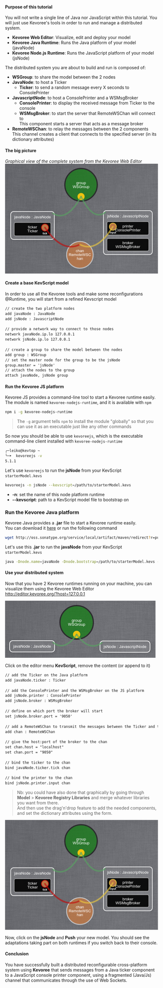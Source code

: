 #### Purpose of this tutorial
You will not write a single line of Java nor JavaScript within this tutorial.
You will just use Kevoree's tools in order to run and manage a distributed system.  

  - **Kevoree Web Editor**:      Visualize, edit and deploy your model
  - **Kevoree Java Runtime**:    Runs the Java platform of your model (javaNode)
  - **Kevoree Node.js Runtime**: Runs the JavaScript platform of your model (jsNode)

The distributed system you are about to build and run is composed of:

  - **WSGroup**: to share the model between the 2 nodes  
  - **JavaNode**: to host a Ticker
      - **Ticker**: to send a random message every X seconds to ConsolePrinter
  - **JavascriptNode**: to host a ConsolePrinter and a WSMsgBroker
      - **ConsolePrinter**: to display the received message from Ticker to the console
      - **WSMsgBroker**: to start the server that RemoteWSChan will connect to  
        This component starts a server that acts as a message broker
  - **RemoteWSChan**: to relay the messages between the 2 components  
    This channel creates a client that connects to the specified server (in its dictionary attributes)

#### The big picture

*Graphical view of the complete system from the Kevoree Web Editor*
![Big Picture](.readme/big_picture.png)  


#### Create a base KevScript model

In order to use all the Kevoree tools and make some reconfigurations @Runtime,
you will start from a refined Kevscript model

```txt
// create the two platform nodes
add javaNode : JavaNode
add jsNode : JavascriptNode

// provide a network way to connect to those nodes
network javaNode.ip.lo 127.0.0.1
network jsNode.ip.lo 127.0.0.1

// create a group to share the model between the nodes
add group : WSGroup
// set the master node for the group to be the jsNode
group.master = 'jsNode'
// attach the nodes to the group
attach javaNode, jsNode group
```

#### Run the Kevoree JS platform
Kevoree JS provides a command-line tool to start a Kevoree runtime easily.  
The module is named `kevoree-nodejs-runtime`, and it is available with `npm`

```sh
npm i -g kevoree-nodejs-runtime
```

> The `-g` argument tells `npm` to install the module "globally" so that you can use it as an executable just like any other commands

So now you should be able to use `kevoreejs`, which is the executable command-line client installed with `kevoree-nodejs-runtime`

```sh
╭─leiko@kevtop ~  
╰─➤  kevoreejs -v
5.1.1
```

Let's use `kevoreejs` to run the **jsNode** from your KevScript `starterModel.kevs`

```sh
kevoreejs -n jsNode --kevscript=/path/to/starterModel.kevs
```

  - **-n**: set the name of this node platform runtime
  - **--kevscript**: path to a KevScript model file to bootstrap on


### Run the Kevoree Java platform
Kevoree Java provides a **.jar** file to start a Kevoree runtime easily.  
You can download it [here](http://oss.sonatype.org/service/local/artifact/maven/redirect?r=public&g=org.kevoree.platform&a=org.kevoree.platform.standalone&v=RELEASE) or run the following command

```sh
wget http://oss.sonatype.org/service/local/artifact/maven/redirect?r=public&g=org.kevoree.platform&a=org.kevoree.platform.standalone&v=RELEASE -O kevoree.jar
```

Let's use this **.jar** to run the **javaNode** from your KevScript `starterModel.kevs`

```sh
java -Dnode.name=javaNode -Dnode.bootstrap=/path/to/starterModel.kevs -jar kevoree.jar
```

#### Use your distributed system
Now that you have 2 Kevoree runtimes running on your machine, you can visualize them using the Kevoree Web Editor  
http://editor.kevoree.org/?host=127.0.0.1

![Start model](.readme/start_model.png)

Click on the editor menu **KevScript**, remove the content (or append to it)

```txt
// add the Ticker on the Java platform
add javaNode.ticker : Ticker

// add the ConsolePrinter and the WSMsgBroker on the JS platform
add jsNode.printer : ConsolePrinter
add jsNode.broker : WSMsgBroker

// define on which port the broker will start
set jsNode.broker.port = '9050'

// add a RemoteWSChan to transmit the messages between the Ticker and the ConsolePrinter
add chan : RemoteWSChan

// give the host:port of the broker to the chan
set chan.host = "localhost"
set chan.port = "9050"

// bind the ticker to the chan
bind javaNode.ticker.tick chan

// bind the printer to the chan
bind jsNode.printer.input chan
```

> Nb: you could have also done that graphically by going through **Model** > **Kevoree Registry Libraries** and merge whatever libraries you want from there.  
> And then use the drag'n'drop feature to add the needed components, and set the dictionary attributes using the form.

![Big picture](.readme/big_picture.png)

Now, click on the **jsNode** and **Push** your new model. You should see the adaptations taking part on both runtimes if you switch back to their console.

#### Conclusion
You have successfully built a distributed reconfigurable cross-platform system using **Kevoree** that sends messages from a Java ticker component to a JavaScript console printer component, using a fragmented (Java/Js) channel that communicates through the use of Web Sockets.
